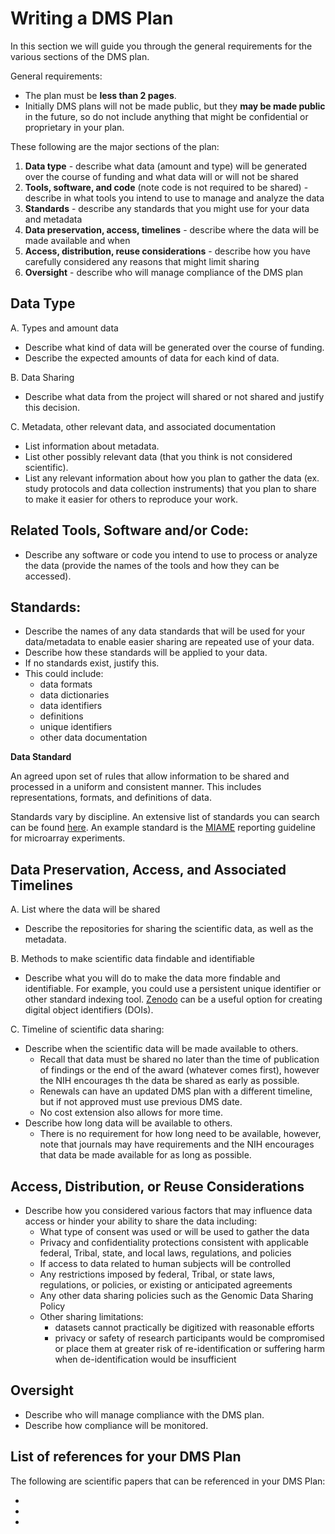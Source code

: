


# Writing a DMS Plan

In this section we will guide you through the general requirements for the various sections of the DMS plan. 
&nbsp;
&nbsp;

General requirements:

- The plan must be **less than 2 pages**.
- Initially DMS plans will not be made public, but they **may be made public** in the future, so do not include anything that might be confidential or proprietary in your plan.

These following are the major sections of the plan:

1. **Data type** - describe what data (amount and type) will be generated over the course of funding and what data will or will not be shared
2. **Tools, software, and code** (note code is not required to be shared) - describe in what tools you intend to use to manage and analyze the data
3. **Standards** - describe any standards that you might use for your data and metadata
4. **Data preservation, access, timelines** - describe where the data will be made available and when
5. **Access, distribution, reuse considerations** - describe how you have carefully considered any reasons that might limit sharing
6. **Oversight** - describe who will manage compliance of the DMS plan
    
    
##  Data Type

A. Types and amount data

- Describe what kind of data will be generated over the course of funding. 
- Describe the expected amounts of data for each kind of data.

B. Data Sharing

- Describe what data from the project will shared or not shared and justify this decision.

C. Metadata, other relevant data, and associated documentation

- List information about metadata.
- List other possibly relevant data (that you think is not considered scientific).
- List any relevant information about how you plan to gather the data (ex. study protocols and data collection instruments) that you plan to share to make it easier for others to reproduce your work.


## Related Tools, Software and/or Code:

- Describe any software or code you intend to use to process or analyze the data (provide the names of the tools and how they can be accessed).

## Standards:

- Describe the names of any data standards that will be used for your data/metadata to enable easier sharing are repeated use of your data.
- Describe how these standards will be applied to your data.
- If no standards exist, justify this.
- This could include: 
  - data formats 
  - data dictionaries
  - data identifiers
  - definitions
  - unique identifiers
  - other data documentation
  
<div class = "dictionary">

**Data Standard**  

An agreed upon set of rules that allow information to be shared and processed in a uniform and consistent manner. This includes representations, formats, and definitions of data. 

Standards vary by discipline. An extensive list of standards you can search can be found [here](https://fairsharing.org/search?fairsharingRegistry=Standard). An example standard is the [MIAME](https://fairsharing.org/FAIRsharing.32b10v) reporting guideline for microarray experiments.

</div>

## Data Preservation, Access, and Associated Timelines

A.  List where the data will be shared

- Describe the repositories for sharing the scientific data, as well as the metadata.

B. Methods to make scientific data findable and identifiable

 - Describe what you will do to make the data more findable and identifiable. For example, you could use a persistent unique identifier or
other standard indexing tool. [Zenodo](https://zenodo.org/) can be a useful option for creating digital object identifiers (DOIs). 

C. Timeline of scientific data sharing:

- Describe when the scientific data will be made available to others.
  - Recall that data must be shared no later than the time of publication of findings or the end of the award (whatever comes first), however the NIH encourages th the data be shared as early as possible.
  - Renewals can have an updated DMS plan with a different timeline, but if not approved must use previous DMS date.
  - No cost extension also allows for more time.
- Describe how long data will be available to others.
  - There is no requirement for how long need to be available, however, note that journals may have requirements and the NIH encourages that data be made available for as long as possible.


## Access, Distribution, or Reuse Considerations

- Describe how you considered various factors that may influence data access or hinder your ability to share the data including:
    - What type of consent was used or will be used to gather the data
    - Privacy and confidentiality protections consistent with applicable federal, Tribal, state, and local laws, regulations, and policies
    - If access to data related to human subjects will be controlled
    - Any restrictions imposed by federal, Tribal, or state laws, regulations, or policies, or existing or anticipated agreements
    - Any other data sharing policies such as the Genomic Data Sharing Policy
    - Other sharing limitations: 
      - datasets cannot practically be digitized with reasonable efforts
      - privacy or safety of research participants would be compromised or place them at greater risk of re-identification or suffering harm when de-identification would be insufficient
      
## Oversight

- Describe who will manage compliance with the DMS plan.
- Describe how compliance will be monitored.

## List of references for your DMS Plan

The following are scientific papers that can be referenced in your DMS Plan:

-
-
- 

 




















